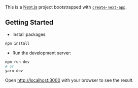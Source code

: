 This is a [Next.js](https://nextjs.org/) project bootstrapped with [`create-next-app`](https://github.com/vercel/next.js/tree/canary/packages/create-next-app).

## Getting Started

- Install packages

```bash
npm install
```

- Run the development server:

```bash
npm run dev
# or
yarn dev
```

Open [http://localhost:3000](http://localhost:3000) with your browser to see the result.

